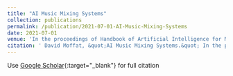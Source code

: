 ```yaml
---
title: "AI Music Mixing Systems"
collection: publications
permalink: /publication/2021-07-01-AI-Music-Mixing-Systems
date: 2021-07-01
venue: 'In the proceedings of Handbook of Artificial Intelligence for Music'
citation: ' David Moffat, &quot;AI Music Mixing Systems.&quot; In the proceedings of Handbook of Artificial Intelligence for Music, 2021.'
---
```

Use [Google Scholar](https://scholar.google.com/scholar?q=AI+Music+Mixing+Systems){:target="_blank"} for full citation